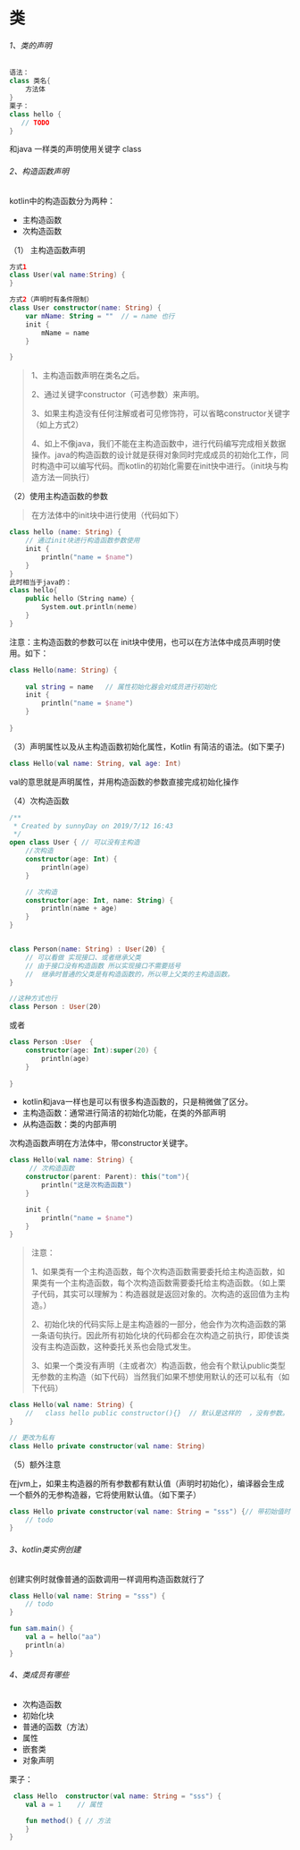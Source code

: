 # 类

###### 1、类的声明

```kotlin
语法：
class 类名{
    方法体
}
栗子：
class hello {
   // TODO
}
```

和java 一样类的声明使用关键字 class

###### 2、构造函数声明

kotlin中的构造函数分为两种：

- 主构造函数
- 次构造函数


（1） 主构造函数声明

```kotlin
方式1
class User(val name:String) {
}

方式2（声明时有条件限制）
class User constructor(name: String) {
    var mName: String = ""  // = name 也行
    init {
        mName = name
    }

}
```



> 1、主构造函数声明在类名之后。
>
> 2、通过关键字constructor（可选参数）来声明。
>
> 3、如果主构造没有任何注解或者可见修饰符，可以省略constructor关键字（如上方式2）
>
> 4、如上不像java，我们不能在主构造函数中，进行代码编写完成相关数据操作。java的构造函数的设计就是获得对象同时完成成员的初始化工作，同时构造中可以编写代码。而kotlin的初始化需要在init快中进行。（init块与构造方法一同执行）

（2）使用主构造函数的参数

> 在方法体中的init块中进行使用（代码如下）

```kotlin
class hello (name: String) {
    // 通过init块进行构造函数参数使用
    init {
        println("name = $name")
    }
}
此时相当于java的：
class hello{
    public hello（String name）{
        System.out.println(neme)
    }
}
```

注意：主构造函数的参数可以在 init块中使用，也可以在方法体中成员声明时使用。如下：

```kotlin
class Hello(name: String) {
    
    val string = name   // 属性初始化器会对成员进行初始化
    init {
        println("name = $name")
    }
    
}
```



（3）声明属性以及从主构造函数初始化属性，Kotlin 有简洁的语法。(如下栗子)

```kotlin
class Hello(val name: String, val age: Int) 
```

val的意思就是声明属性，并用构造函数的参数直接完成初始化操作



（4）次构造函数

```kotlin
/**
 * Created by sunnyDay on 2019/7/12 16:43
 */
open class User { // 可以没有主构造
    //次构造
    constructor(age: Int) {
        println(age)
    }

    // 次构造
    constructor(age: Int, name: String) {
        println(name + age)
    }
}


class Person(name: String) : User(20) {
    // 可以看做 实现接口、或者继承父类
    // 由于接口没有构造函数 所以实现接口不需要括号
    //  继承时普通的父类是有构造函数的，所以带上父类的主构造函数。
}

//这种方式也行
class Person : User(20) 
```

或者
```kotlin
class Person :User  {
    constructor(age: Int):super(20) {
        println(age)
    }
    
}
```


- kotlin和java一样也是可以有很多构造函数的，只是稍微做了区分。
- 主构造函数：通常进行简洁的初始化功能，在类的外部声明
- 从构造函数：类的内部声明

次构造函数声明在方法体中，带constructor关键字。

```kotlin
class Hello(val name: String) {
     // 次构造函数
    constructor(parent: Parent): this("tom"){
        println("这是次构造函数")
    }

    init {
        println("name = $name")
    }
}
```

> 注意：
>
> 1、如果类有⼀个主构造函数，每个次构造函数需要委托给主构造函数，如果类有⼀个主构造函数，每个次构造函数需要委托给主构造函数。（如上栗子代码，其实可以理解为：构造器就是返回对象的。次构造的返回值为主构造。）
>
> 2、初始化块的代码实际上是主构造器的一部分，他会作为次构造函数的第一条语句执行。因此所有初始化块的代码都会在次构造之前执行，即使该类没有主构造函数，这种委托关系也会隐式发生。
>
> 3、如果一个类没有声明（主或者次）构造函数，他会有个默认public类型无参数的主构造（如下代码）当然我们如果不想使用默认的还可以私有（如下代码）

```kotlin
class Hello(val name: String) {
    //   class hello public constructor(){}  // 默认是这样的  ，没有参数。
}

// 更改为私有
class Hello private constructor(val name: String) 
```



（5）额外注意

 在jvm上，如果主构造器的所有参数都有默认值（声明时初始化），编译器会生成一个额外的无参构造器，它将使用默认值。（如下栗子）

```kotlin
class Hello private constructor(val name: String = "sss") {// 带初始值时
    // todo
}
```



###### 3、kotlin类实例创建

创建实例时就像普通的函数调用一样调用构造函数就行了

```kotlin
class Hello(val name: String = "sss") {
    // todo
}

fun sam.main() {
    val a = hello("aa")
    println(a)
}

```



###### 4、类成员有哪些

- 次构造函数
- 初始化块
- 普通的函数（方法）
- 属性
- 嵌套类
- 对象声明

栗子：

```kotlin
 class Hello  constructor(val name: String = "sss") {
    val a = 1    // 属性

    fun method() { // 方法
    }  
}
```





